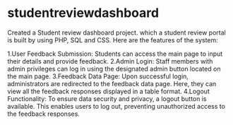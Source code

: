 # studentreviewdashboard
Created a Student review dashboard project. 
which a student review portal is built by using PHP, SQL and CSS.
Here are the features of the system:

1.User Feedback Submission: Students can access the main page to input their details and provide feedback.
2.Admin Login: Staff members with admin privileges can log in using the designated admin button located on the main page.
3.Feedback Data Page: Upon successful login, administrators are redirected to the feedback data page. Here, they can view all the feedback responses displayed in a table format.
4.Logout Functionality: To ensure data security and privacy, a logout button is available. This enables users to log out, preventing unauthorized access to the feedback responses.
